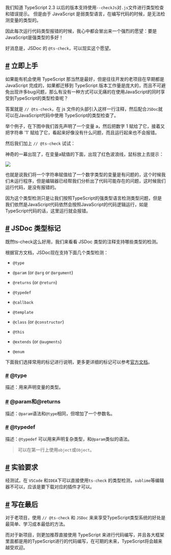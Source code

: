 我们知道 TypeScript 2.3 以后的版本支持使用`--checkJs`对`.js`文件进行类型检查和错误提示。 但是由于 JavaScript 是弱类型语言，在编写代码的时候，是无法检测变量的类型的。

因此每次运行代码类型报错的时候，我心中都会冒出来一个强烈的愿望：要是 JavaScript是强类型的多好！

好消息是，JSDoc 的 `@ts-check`，可以现实这个愿望。

## [#](#立即上手) 立即上手

如果能有机会使用 TypeScript 那当然是最好，但是往往开发的老项目在早期都是 JavaScript 完成的，如果都迁移到 TypeScript 版本工作量是庞大的，而且不可避免出现许多bug问题，那么有没有一种方式可以无痛的在使用JavaScript的同时享受到TypeScript的类型检查呢？

答案就是 `// @ts-check`，在 js 文件的头部引入这样一行注释，然后配合`JSDoc`就可以在JavaScript代码中使用 TypeScript的类型检查了。

举个例子，在下图中我们首先声明了一个变量 a，然后把数字 1 赋给了它，接着又把字符串 '1' 赋给了它，看起来好像没有什么问题，而且运行起来也不会报错。

然后我们加上 `// @ts-check` 试试：

神奇的一幕出现了，在变量a赋值的下面，出现了红色波浪线，鼠标放上去提示：

![](https://user-images.githubusercontent.com/23518990/70406434-a92fc080-1a7b-11ea-896f-2c286548ea8b.png)

也就是说我们将一个字符串赋值给了一个数字类型的变量是有问题的，这个时候我们未运行程序，但是编辑器已经帮我们分析出了代码可能存在的问题，这时候我们运行代码，是没有报错的。

因为这个类型检测只是让我们按照TypeScript的强类型语言检测类型问题，但是我们依然是JavaScript代码依然会按照JavaScript的代码逻辑运行，如是TypeScript代码的话，这里运行就会报错。

## [#](#jsdoc-类型标记) JSDoc 类型标记

既然ts-check这么好用，我们来看看 JSDoc 类型的注释支持哪些类型的检测。

根据官方文档，JSDoc现在支持下面几个类型检测：

* `@type`

- `@param` (or `@arg` or `@argument`)

* `@returns` (or `@return`)

- `@typedef`

* `@callback`

- `@template`

* `@class` (or `@constructor`)

- `@this`

* `@extends` (or `@augments`)

- `@enum`

下面我们选择常用的标记进行说明，更多更详细的标记可以参考[官方文档](https://www.tslang.cn/docs/handbook/type-checking-javascript-files.html)。

### [#](#type) @type

描述：用来声明变量的类型。

### [#](#param和-returns) @param和@returns

描述：`@param`语法和`@type`相同，但增加了一个参数名。

### [#](#typedef) @typedef

描述：`@typedef` 可以用来声明复杂类型，和`@param`类似的语法。

> 可以在第一行上使用`object`或`Object`。

## [#](#实验要求) 实验要求

经测试，在 `VSCode` 和`IDEA`下可以直接使用`ts-check` 的类型检测，`sublime`等编辑器不可以，应该是要下载对应的插件才可以。

## [#](#写在最后) 写在最后

对于老项目，使用 `// @ts-check` 和 `JSDoc` 来来享受TypeScript类型系统的好处是最简单、学习成本最低的方法。

而对于新项目，则更加推荐直接使用 TypeScript 来进行代码编写，并且各大框架里面都是用的TypeScript进行的代码编写，在可期的未来，TypeScript将会越来越受欢迎。
